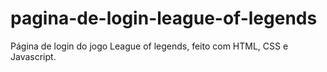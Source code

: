 # pagina-de-login-league-of-legends
Página de login do jogo League of legends, feito com HTML, CSS e Javascript.
